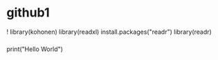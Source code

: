 # github1
!
library(kohonen)
library(readxl)
install.packages("readr")
library(readr)
###

print("Hello World")

